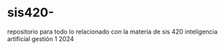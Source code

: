 # sis420-
repositorio para todo lo relacionado con la materia de sis 420 inteligencia artificial gestión 1 2024
